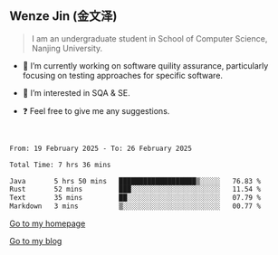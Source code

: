 ## Wenze Jin (金文泽)

> I am an undergraduate student in School of Computer Science, Nanjing University.

- 🔭 I’m currently working on software quility assurance, particularly focusing on testing approaches for specific software.
  
- 🌱 I’m interested in SQA & SE.
  
- ❓ Feel free to give me any suggestions.  

<br>  

<!--START_SECTION:waka-->

```txt
From: 19 February 2025 - To: 26 February 2025

Total Time: 7 hrs 36 mins

Java       5 hrs 50 mins   ███████████████████▒░░░░░   76.83 %
Rust       52 mins         ███░░░░░░░░░░░░░░░░░░░░░░   11.54 %
Text       35 mins         ██░░░░░░░░░░░░░░░░░░░░░░░   07.79 %
Markdown   3 mins          ▒░░░░░░░░░░░░░░░░░░░░░░░░   00.77 %
```

<!--END_SECTION:waka-->

[Go to my homepage](https://wenzejin.github.io)

[Go to my blog](https://wenzejin.notion.site/Wenze-Jin-s-Blog-1635e9fa7b6d80b3adcedfacc74aa717?pvs=4)
